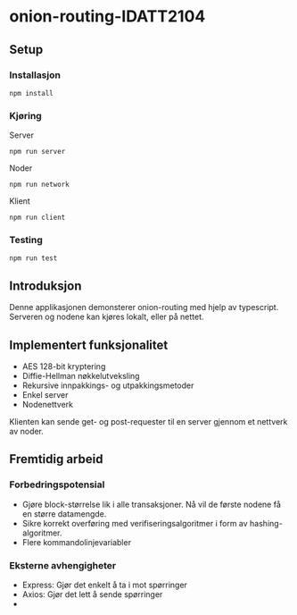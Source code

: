 # onion-routing-IDATT2104


## Setup
### Installasjon
```
npm install
```
### Kjøring
Server
```
npm run server
```
Noder
```
npm run network
```
Klient
```
npm run client
```

### Testing
```
npm run test
```

## Introduksjon
Denne applikasjonen demonsterer onion-routing med hjelp av typescript. Serveren og nodene kan kjøres
lokalt, eller på nettet.

## Implementert funksjonalitet
* AES 128-bit kryptering
* Diffie-Hellman nøkkelutveksling
* Rekursive innpakkings- og utpakkingsmetoder
* Enkel server
* Nodenettverk

Klienten kan sende get- og post-requester til en server gjennom et nettverk av noder.

## Fremtidig arbeid
### Forbedringspotensial
* Gjøre block-størrelse lik i alle transaksjoner. Nå vil de første nodene få en større datamengde.
* Sikre korrekt overføring med verifiseringsalgoritmer i form av hashing-algoritmer.
* Flere kommandolinjevariabler

### Eksterne avhengigheter
* Express: Gjør det enkelt å ta i mot spørringer
* Axios: Gjør det lett å sende spørringer
*  

